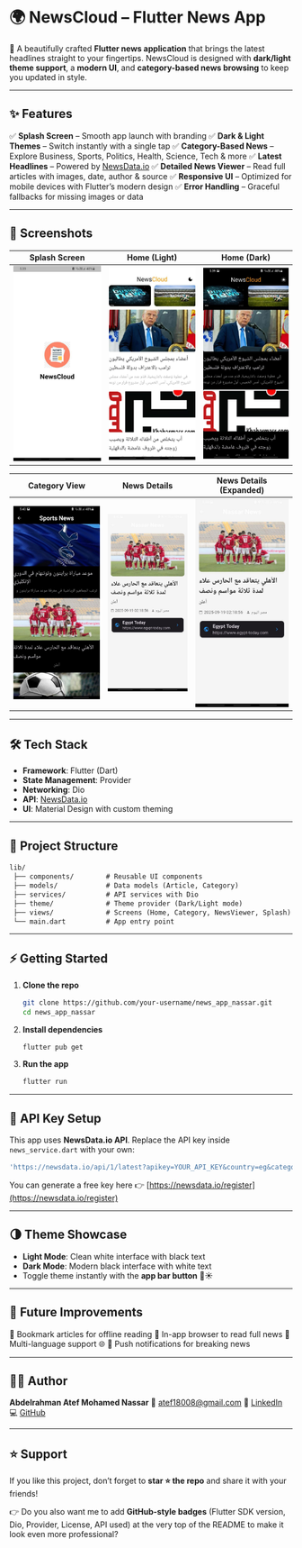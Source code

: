 # 🌍 NewsCloud – Flutter News App

🚀 A beautifully crafted **Flutter news application** that brings the latest headlines straight to your fingertips.
NewsCloud is designed with **dark/light theme support**, a **modern UI**, and **category-based news browsing** to keep you updated in style.

---

## ✨ Features

✅ **Splash Screen** – Smooth app launch with branding
✅ **Dark & Light Themes** – Switch instantly with a single tap
✅ **Category-Based News** – Explore Business, Sports, Politics, Health, Science, Tech & more
✅ **Latest Headlines** – Powered by [NewsData.io](https://newsdata.io)
✅ **Detailed News Viewer** – Read full articles with images, date, author & source
✅ **Responsive UI** – Optimized for mobile devices with Flutter’s modern design
✅ **Error Handling** – Graceful fallbacks for missing images or data

---

## 📸 Screenshots

| Splash Screen                            | Home (Light)                                 | Home (Dark)                                 |
| ---------------------------------------- | -------------------------------------------- | ------------------------------------------- |
| ![Splash](photo_2025-09-19_17-50-55.jpg) | ![Home Light](photo_2025-09-19_17-50-10.jpg) | ![Home Dark](photo_2025-09-19_17-50-38.jpg) |

| Category View                              | News Details                              | News Details (Expanded)                        |
| ------------------------------------------ | ----------------------------------------- | ---------------------------------------------- |
| ![Category](photo_2025-09-19_17-49-39.jpg) | ![Details](photo_2025-09-19_17-48-43.jpg) | ![Details News](photo_2025-09-19_17-48-43.jpg) |

---

## 🛠️ Tech Stack

* **Framework**: Flutter (Dart)
* **State Management**: Provider
* **Networking**: Dio
* **API**: [NewsData.io](https://newsdata.io)
* **UI**: Material Design with custom theming

---

## 📂 Project Structure

```
lib/
 ├── components/        # Reusable UI components
 ├── models/            # Data models (Article, Category)
 ├── services/          # API services with Dio
 ├── theme/             # Theme provider (Dark/Light mode)
 ├── views/             # Screens (Home, Category, NewsViewer, Splash)
 └── main.dart          # App entry point
```

---

## ⚡ Getting Started

1. **Clone the repo**

   ```bash
   git clone https://github.com/your-username/news_app_nassar.git
   cd news_app_nassar
   ```

2. **Install dependencies**

   ```bash
   flutter pub get
   ```

3. **Run the app**

   ```bash
   flutter run
   ```

---

## 🔑 API Key Setup

This app uses **NewsData.io API**.
Replace the API key inside `news_service.dart` with your own:

```dart
'https://newsdata.io/api/1/latest?apikey=YOUR_API_KEY&country=eg&category=$category'
```

You can generate a free key here 👉 [https://newsdata.io/register](https://newsdata.io/register)

---

## 🌗 Theme Showcase

* **Light Mode**: Clean white interface with black text
* **Dark Mode**: Modern black interface with white text
* Toggle theme instantly with the **app bar button** 🌙☀️

---

## 🚀 Future Improvements

🔹 Bookmark articles for offline reading
🔹 In-app browser to read full news
🔹 Multi-language support 🌐
🔹 Push notifications for breaking news

---

## 👨‍💻 Author

**Abdelrahman Atef Mohamed Nassar**
📧 [atef18008@gmail.com](mailto:atef18008@gmail.com)
🔗 [LinkedIn](https://www.linkedin.com/in/Abdelrahman-Nassar-dev253)
💻 [GitHub](https://github.com/Abdelrahmannassar10)

---

## ⭐ Support

If you like this project, don’t forget to **star ⭐ the repo** and share it with your friends!

👉 Do you also want me to add **GitHub-style badges** (Flutter SDK version, Dio, Provider, License, API used) at the very top of the README to make it look even more professional?
